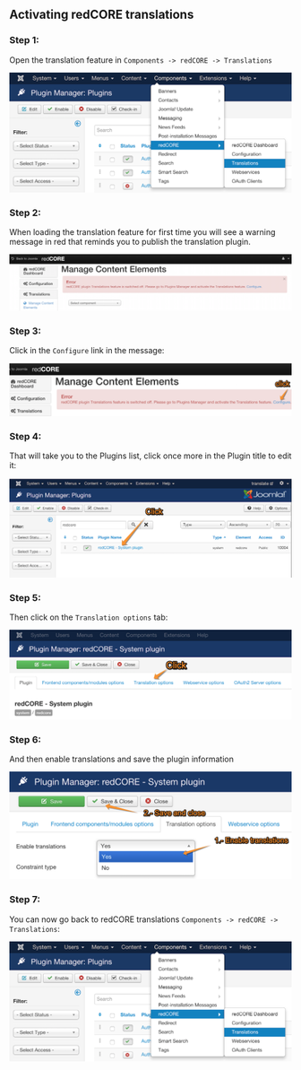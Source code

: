 ## Activating redCORE translations

### Step 1:
Open the translation feature in `Components -> redCORE -> Translations`

<img src="./assets/img/translation/01.png" class="example" />

### Step 2:
When loading the translation feature for first time you will see a warning message in red that reminds you to publish the translation plugin.

<img src="./assets/img/translation/02.png" class="example" />

### Step 3:
Click in the `Configure` link in the message:

<img src="./assets/img/translation/03.png" class="example" />

### Step 4:
That will take you to the Plugins list, click once more in the Plugin title to edit it:

<img src="./assets/img/translation/04.png" class="example" />

### Step 5:
Then click on the `Translation options` tab:

<img src="./assets/img/translation/05.png" class="example" />

### Step 6:
And then enable translations and save the plugin information

<img src="./assets/img/translation/06.png" class="example" />

### Step 7:
You can now go back to redCORE translations  `Components -> redCORE -> Translations`:

<img src="./assets/img/translation/01.png" class="example" />
